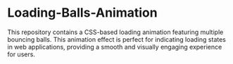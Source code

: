 # Loading-Balls-Animation
This repository contains a CSS-based loading animation featuring multiple bouncing balls. This animation effect is perfect for indicating loading states in web applications, providing a smooth and visually engaging experience for users.

